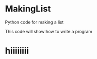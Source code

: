 # MakingList
Python code for making a list 

This code will show how to write a program 

# hiiiiiiii
